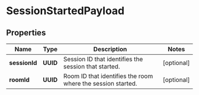 

# SessionStartedPayload


## Properties

Name | Type | Description | Notes
------------ | ------------- | ------------- | -------------
**sessionId** | **UUID** | Session ID that identifies the session that started. |  [optional]
**roomId** | **UUID** | Room ID that identifies the room where the session started. |  [optional]



